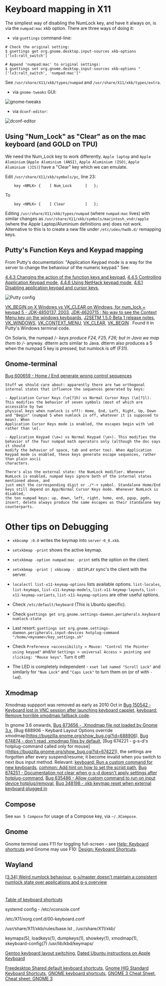 # Keyboard mapping in X11

The simpliest way of disabling the NumLock key, and have it always on, is via
the `numpad:mac` xkb option. There are three ways of doing it:

- via `gsettings` command-line:

```
# Check the original setting:
$ gsettings get org.gnome.desktop.input-sources xkb-options
['lv3:ralt_switch']

# Append 'numpad:mac' to original settings:
$ gsettings set org.gnome.desktop.input-sources xkb-options "['lv3:ralt_switch', 'numpad:mac']"
```

See `/usr/share/X11/xkb/types/numpad` and `/usr/share/X11/xkb/types/extra`.


- via `gnome-tweaks` GUI:

![gnome-tweaks](Screenshot-gnome-tweaks.png)

- via `dconf-editor`:

![dconf-editor](Screenshot-dconf.png)

## Using "Num_Lock" as "Clear" as on the mac keyboard (and GOLD on TPU)

We need the Num_Lock key to work differently. `Apple laptop` and `Apple Aluminium` (`Apple Aluminium (ANSI)`, `Apple Aluminium (ISO)`,
`Apple Aluminium (JIS)`) have a "Clear" key which we can emulate.

Edit `/usr/share/X11/xkb/symbols/pc`, line 23:

```
    key <NMLK> {	[ Num_Lock 		]	};
```

To

```
    key <NMLK> {	[ Clear 		]	};
```

Editing `/usr/share/X11/xkb/types/numpad` (where `numpad:mac` lives) with similar changes as `/usr/share/X11/xkb/symbols/macintosh_vndr/apple`
(where the Apple Laptop/Aluminium definitions are) does not work. Alternative to this is to create a new file under `/etc/udev/hwdb.d/` remapping keys.

## Putty's Function Keys and Keypad mapping

From Putty's documentation: "Application Keypad mode is a way for the server to change the behaviour of the numeric keypad." See:

[4.4.3 Changing the action of the function keys and keypad](https://documentation.help/PuTTY/config-funkeys.html),
[4.4.5 Controlling Application Keypad mode](https://documentation.help/PuTTY/config-appkeypad.html),
[4.4.6 Using NetHack keypad mode](https://documentation.help/PuTTY/config-nethack.html),
[4.6.1 Disabling application keypad and cursor keys](https://documentation.help/PuTTY/config-features-application.html#S4.6.1),

![Putty config](Screenshot-putty-config.png)

[VK_BEGIN on X Windows vs VK_CLEAR on Windows, for num_lock + keypad 5 - JDK-4850137, 2003](https://bugs.java.com/bugdatabase/view_bug.do?bug_id=4850137),
[JDK-4620715 : No way to see the Context Menu key on the windows keyboards](https://bugs.java.com/bugdatabase/view_bug.do?bug_id=4620715),
[J2SETM 1.5.0 Beta 1 release notes](https://docs.oracle.com/cd/E17802_01/j2se/j2se/1.5.0/jcp/beta1/),
[VK_WINDOWS](https://docs.oracle.com/cd/E17802_01/j2se/j2se/1.5.0/jcp/beta1/apidiffs/java/awt/event/KeyEvent.html#VK_WINDOWS),
[VK_CONTEXT_MENU](https://docs.oracle.com/cd/E17802_01/j2se/j2se/1.5.0/jcp/beta1/apidiffs/java/awt/event/KeyEvent.html#VK_CONTEXT_MENU),
[VK_CLEAR](https://docs.oracle.com/cd/E17802_01/j2se/j2se/1.5.0/jcp/beta1/apidiffs/java/awt/event/KeyEvent.html#VK_CLEAR),
[VK_BEGIN](https://docs.oracle.com/cd/E17802_01/j2se/j2se/1.5.0/jcp/beta1/apidiffs/java/awt/event/KeyEvent.html#VK_BEGIN)
. Found it in Putty's Windows terminal code.

On Solaris, the numpad /*- keys produce F24, F25, F26;  but in
Java we map them to /*- anyway.  dtterm acts similar to Java. dtterm also
produces a 5 when the numpad 5 key is pressed, but numlock is off (F31).

## Gnome-terminal

[Bug 600659 - Home / End generate wrong control sequences](https://bugzilla.gnome.org/show_bug.cgi?id=600659#c38)

```
Stuff we should care about: apparently there are two orthogonal internal states that influence the sequences generated by keys:

- Application Cursor Keys (\e[?1h) vs Normal Cursor Keys (\e[?1l). This modifies the behavior of seven symbols (most of which are accessible by two
physical keys when numlock is off): Home, End, Left, Right, Up, Down and "Begin" (numpad 5 when numlock is off, whatever it is supposed to mean). When
Application Cursor Keys mode is enabled, the escapes begin with \eO rather than \e[.

- Application Keypad (\e=) vs Normal Keypad (\e>). This modifies the behavior of the four numpad math operators only (although the doc says it should
modify the behavior of space, tab and enter too). When Application Keypad mode is enabled, these keys generate escape sequences, rather than plain ascii
characters.

There's also the external state: the NumLock modifier. Whenever NumLock is enabled, numpad keys ignore both of the internal states mentioned above, and
just emit the corresponding digit or ./*-+ symbol. Standalone Home/End keys still depend on App/Normal Cursor Keys mode. Whenever NumLock is disabled,
the ten numpad keys: up, down, left, right, home, end, pgup, pgdn, insert, delete always produce the same escapes as their standalone key counterparts.
```

# Other tips on Debugging

- `xkbcomp :0.0` writes the keymap into `server-0_0.xkb`.

- `setxkbmap -print` shows the active keymap.

- `setxkbmap -option numpad:mac -print` sets the option on the client.

- `setxkbmap -print | xkbcomp - $DISPLAY` sync's the client with the server.

- `localectl list-x11-keymap-options` lists available options. `list-locales`, `list-keymaps`, `list-x11-keymap-models`, `list-x11-keymap-layouts`,
`list-x11-keymap-variants`, `list-x11-keymap-options` are other useful options.

- Check `/etc/default/keyboard` (This is Ubuntu specific).

- Check `gsettings get org.gnome.settings-daemon.peripherals.keyboard numlock-state`

- Last resort: `gsettings set org.gnome.settings-daemon.peripherals.input-devices hotplug-command "/home/<myname>/key_settings.sh"`

- Check `Preference >accessibility > Mouse: "Control the Pointer using keypad"` and/or `Settings > universal Access > pointing and clicking: "Mouse keys"`.
Turn it off!

- The LED is completely independent - `xset led named "Scroll Lock"` and similarly for `"Num Lock"` and  `"Caps Lock"` to turn them on (or of with `-led`).

## Xmodmap

Xmodmap suppport was removed as early as 2010 Oct in
[Bug 150542 - Keyboard lost in VNC session after launching keyboard capplet](https://bugzilla.gnome.org/show_bug.cgi?id=150542),
[keyboard: Remove horrible xmodmap fallback code](https://gitlab.gnome.org/GNOME/gnome-settings-daemon/-/commit/4239cb8a5d73af79d2cdf0f294a33d31fbbb9afe).

In gnome 3.6 onwards,
[Bug 873656 - .Xmodmap file not loaded by Gnome 3.x](https://bugzilla.redhat.com/show_bug.cgi?id=873656),
[Bug 688906 - Keybard Layout Options override xmodmap]https://bugzilla.gnome.org/show_bug.cgi?id=688906),
[Bug 674874 - don't read .xmodmap files by default](https://bugzilla.gnome.org/show_bug.cgi?id=674874),
[Bug 674221 - g-s-d's hotplug-command called only for mouse]((https://bugzilla.gnome.org/show_bug.cgi?id=674221),
the settings are forgotten after every suspend/resume; it become invalid when you switch to next ibus input method.
Relevant: [keyboard: Run a custom command for new keyboards](https://gitlab.gnome.org/GNOME/gnome-settings-daemon/-/commit/a90f42b0cd0d235f72f24ef4a59ff422351ecdda),
[common: Add hint on how to set the script path](https://gitlab.gnome.org/GNOME/gnome-settings-daemon/-/blob/a90f42b0cd0d235f72f24ef4a59ff422351ecdda/plugins/common/input-device-example.sh), [Bug 674251 - Documentation not clear when g-s-d doesn't apply settings after hotplug-command](https://bugzilla.gnome.org/show_bug.cgi?id=674251), [Bug 635486 - Allow custom command to run on input device hotplug/removal](https://bugzilla.gnome.org/show_bug.cgi?id=635486),
[Bug 348198 - xkb keymap reset when external keyboard plugged in](https://bugs.kde.org/show_bug.cgi?id=348198)

## Compose

See `man 5 Compose` for usage of a Compose key, via `~/.XCompose`.

## Gnome

Gnome terminal uses F11 for toggling full-screen - see
[Help: Keyboard shortcuts](https://help.gnome.org/users/gnome-terminal/stable/adv-keyboard-shortcuts.html.en)
and Gnome may use F10: [Design: Keyboard Shortcuts](https://wiki.gnome.org/Design/OS/KeyboardShortcuts).

## Wayland

[[3.34] Weird numlock behaviour](https://gitlab.gnome.org/GNOME/mutter/-/issues/769), [g-s/master doesn't maintain a consistent numlock state over applications and g-s overview](https://gitlab.gnome.org/GNOME/mutter/-/issues/714)

#

[Table of keyboard shortcuts](https://en.wikipedia.org/wiki/Table_of_keyboard_shortcuts)

systemd config - /etc/vconsole.conf

/etc/X11/xorg.conf.d/00-keyboard.conf

/usr/share/X11/xkb/rules/base.lst , /usr/share/X11/xkb/

keymaps(5), loadkeys(1), dumpkeys(1), showkey(1), xmodmap(1), xkeyboard-config(7)
/usr/lib/kbd/keymaps/

[Gentoo keyboard layout switching](https://wiki.gentoo.org/wiki/Keyboard_layout_switching),
[Dated Ubuntu instructions on Apple Keyboard](https://help.ubuntu.com/community/AppleKeyboard)

[Freedesktop Shared default keyboard shortcuts](https://www.freedesktop.org/wiki/Specifications/default-keys-spec/),
[Gnome HIG Standard Keyboard Shortcuts](https://developer.gnome.org/hig/reference/keyboard.html),
[GNOME keyboard shortcuts](https://www.redhat.com/sysadmin/gnome-keyboard-shortcuts),
[GNOME 3 Cheat Sheet](https://wiki.gnome.org/Gnome3CheatSheet),
[Cheat sheet: GNOME 3](https://opensource.com/downloads/cheat-sheet-gnome-3)
